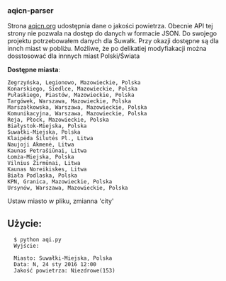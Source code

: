 ### aqicn-parser
Strona [aqicn.org](http://aqicn.org) udostępnia dane o jakości powietrza. Obecnie API tej strony nie pozwala na dostęp do danych w formacie JSON. Do swojego projektu potrzebowałem danych dla Suwałk. Przy okazji dostępne są dla innch miast w pobliżu. Możliwe, że po delikatiej modyfiakacji można dosstosować dla innnych miast Polski/Świata


__Dostępne miasta__:

    Zegrzyńska, Legionowo, Mazowieckie, Polska
    Konarskiego, Siedlce, Mazowieckie, Polska
    Pułaskiego, Piastów, Mazowieckie, Polska
    Targówek, Warszawa, Mazowieckie, Polska
    Marszałkowska, Warszawa, Mazowieckie, Polska
    Komunikacyjna, Warszawa, Mazowieckie, Polska
    Reja, Płock, Mazowieckie, Polska
    Białystok-Miejska, Polska
    Suwałki-Miejska, Polska
    Klaipėda Šilutės Pl., Litwa
    Naujoji Akmenė, Litwa
    Kaunas Petrašiūnai, Litwa
    Łomża-Miejska, Polska
    Vilnius Žirmūnai, Litwa
    Kaunas Noreikiskes, Litwa
    Biała Podlaska, Polska
    KPN, Granica, Mazowieckie, Polska
    Ursynów, Warszawa, Mazowieckie, Polska

Ustaw miasto w pliku, zmianna 'city'


## Użycie:

      $ python aqi.py
      Wyjście:

      Miasto: Suwałki-Miejska, Polska
      Data: N, 24 sty 2016 12:00
      Jakość powietrza: Niezdrowe(153)
